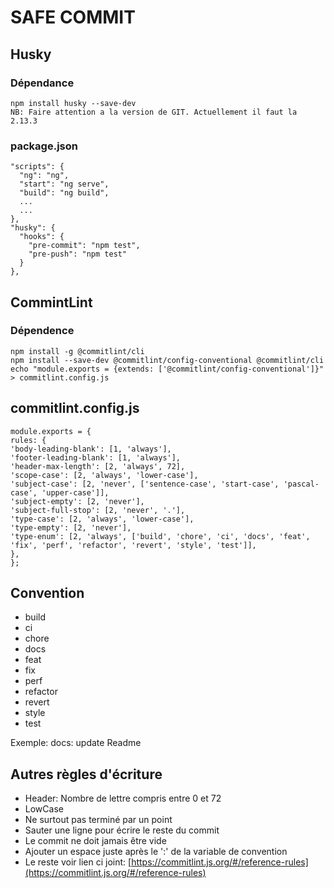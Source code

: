# SAFE COMMIT

## Husky

### Dépendance

    npm install husky --save-dev
    NB: Faire attention a la version de GIT. Actuellement il faut la 2.13.3

### package.json

    "scripts": {
      "ng": "ng",
      "start": "ng serve",
      "build": "ng build",
      ...
      ...
    },
    "husky": {
      "hooks": {
        "pre-commit": "npm test",
        "pre-push": "npm test"
      }
    },

## CommintLint

### Dépendence

    npm install -g @commitlint/cli
    npm install --save-dev @commitlint/config-conventional @commitlint/cli
    echo "module.exports = {extends: ['@commitlint/config-conventional']}" > commitlint.config.js

## commitlint.config.js

    module.exports = {
    rules: {
    'body-leading-blank': [1, 'always'],
    'footer-leading-blank': [1, 'always'],
    'header-max-length': [2, 'always', 72],
    'scope-case': [2, 'always', 'lower-case'],
    'subject-case': [2, 'never', ['sentence-case', 'start-case', 'pascal-case', 'upper-case']],
    'subject-empty': [2, 'never'],
    'subject-full-stop': [2, 'never', '.'],
    'type-case': [2, 'always', 'lower-case'],
    'type-empty': [2, 'never'],
    'type-enum': [2, 'always', ['build', 'chore', 'ci', 'docs', 'feat', 'fix', 'perf', 'refactor', 'revert', 'style', 'test']],
    },
    };

## Convention

- build
- ci
- chore
- docs
- feat
- fix
- perf
- refactor
- revert
- style
- test

Exemple: docs: update Readme

## Autres règles d'écriture

- Header: Nombre de lettre compris entre 0 et 72
- LowCase
- Ne surtout pas terminé par un point
- Sauter une ligne pour écrire le reste du commit
- Le commit ne doit jamais être vide
- Ajouter un espace juste après le ':' de la variable de convention
- Le reste voir lien ci joint: [https://commitlint.js.org/#/reference-rules](https://commitlint.js.org/#/reference-rules)
